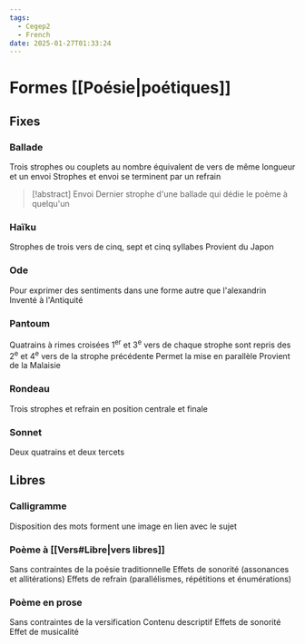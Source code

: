 ```yaml
---
tags:
  - Cegep2
  - French
date: 2025-01-27T01:33:24
---
```


# Formes [[Poésie|poétiques]]

## Fixes

### Ballade

Trois strophes ou couplets au nombre équivalent de vers de même longueur et un envoi
Strophes et envoi se terminent par un refrain

> [!abstract] Envoi
> Dernier strophe d'une ballade qui dédie le poème à quelqu'un

### Haïku

Strophes de trois vers de cinq, sept et cinq syllabes
Provient du Japon

### Ode

Pour exprimer des sentiments dans une forme autre que l'alexandrin
Inventé à l'Antiquité

### Pantoum

Quatrains à rimes croisées
1<sup>er</sup> et 3<sup>e</sup> vers de chaque strophe sont repris des 2<sup>e</sup> et 4<sup>e</sup> vers de la strophe précédente
Permet la mise en parallèle
Provient de la Malaisie

### Rondeau

Trois strophes et refrain en position centrale et finale

### Sonnet

Deux quatrains et deux tercets

## Libres

### Calligramme

Disposition des mots forment une image en lien avec le sujet

### Poème à [[Vers#Libre|vers libres]]

Sans contraintes de la poésie traditionnelle
Effets de sonorité (assonances et allitérations)
Effets de refrain (parallélismes, répétitions et énumérations)

### Poème en prose

Sans contraintes de la versification
Contenu descriptif
Effets de sonorité
Effet de musicalité